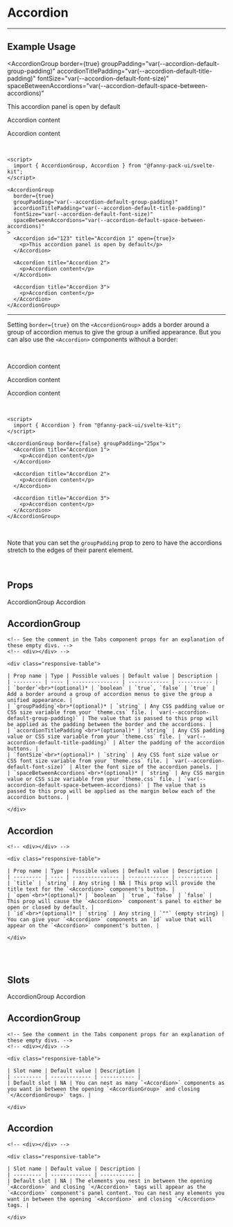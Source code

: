 <script lang="ts">
  import { AccordionGroup, Accordion, TabsContainer, TabBar, Tab, TabPanel } from "/src/lib";
</script>


# Accordion

---

## Example Usage

<AccordionGroup
  border={true} 
  groupPadding="var(--accordion-default-group-padding)" 
  accordionTitlePadding="var(--accordion-default-title-padding)" 
  fontSize="var(--accordion-default-font-size)" 
  spaceBetweenAccordions="var(--accordion-default-space-between-accordions)"
>
  <Accordion id="123" title="Accordion 1" open={true}>
    <p>This accordion panel is open by default</p>
  </Accordion>

  <Accordion title="Accordion 2">
    <p>Accordion content</p>
  </Accordion>

  <Accordion title="Accordion 3">
    <p>Accordion content</p>
  </Accordion>
</AccordionGroup>

<br>

```svelte
<script>
  import { AccordionGroup, Accordion } from "@fanny-pack-ui/svelte-kit";
</script>

<AccordionGroup
  border={true} 
  groupPadding="var(--accordion-default-group-padding)" 
  accordionTitlePadding="var(--accordion-default-title-padding)" 
  fontSize="var(--accordion-default-font-size)" 
  spaceBetweenAccordions="var(--accordion-default-space-between-accordions)"
>
  <Accordion id="123" title="Accordion 1" open={true}>
    <p>This accordion panel is open by default</p>
  </Accordion>

  <Accordion title="Accordion 2">
    <p>Accordion content</p>
  </Accordion>

  <Accordion title="Accordion 3">
    <p>Accordion content</p>
  </Accordion>
</AccordionGroup>
```

<hr>

Setting `border={true}` on the `<AccordionGroup>` adds a border around a group of accordion menus to give the group a unified appearance. But you can also use the `<Accordion>` components without a border:

<br>

<AccordionGroup border={false} groupPadding="25px">
  <Accordion title="Accordion 1">
    <p>Accordion content</p>
  </Accordion>

  <Accordion title="Accordion 2">
    <p>Accordion content</p>
  </Accordion>

  <Accordion title="Accordion 3">
    <p>Accordion content</p>
  </Accordion>
</AccordionGroup>

<br>

```svelte
<script>
  import { Accordion } from "@fanny-pack-ui/svelte-kit";
</script>

<AccordionGroup border={false} groupPadding="25px">
  <Accordion title="Accordion 1">
    <p>Accordion content</p>
  </Accordion>

  <Accordion title="Accordion 2">
    <p>Accordion content</p>
  </Accordion>

  <Accordion title="Accordion 3">
    <p>Accordion content</p>
  </Accordion>
</AccordionGroup>
```

<br>

Note that you can set the `groupPadding` prop to zero to have the accordions stretch to the edges of their parent element.

<br>

## Props

<TabsContainer>
  <TabBar>
    <Tab>AccordionGroup</Tab>
    <Tab>Accordion</Tab>
  </TabBar>

  <TabPanel>
    <h2>AccordionGroup</h2>

    <!-- See the comment in the Tabs component props for an explanation of these empty divs. -->
    <!-- <div></div> -->

    <div class="responsive-table">

    | Prop name | Type | Possible values | Default value | Description |
    | --------- | ---- | --------------- | ------------- | ----------- |
    | `border`<br>*(optional)* | `boolean` | `true`, `false` | `true` | Add a border around a group of accordion menus to give the group a unified appearance. |
    | `groupPadding`<br>*(optional)* | `string` | Any CSS padding value or CSS size variable from your `theme.css` file. | `var(--accordion-default-group-padding)` | The value that is passed to this prop will be applied as the padding between the border and the accordions. |
    | `accordionTitlePadding`<br>*(optional)* | `string` | Any CSS padding value or CSS size variable from your `theme.css` file. | `var(--accordion-default-title-padding)` | Alter the padding of the accordion buttons. |
    | `fontSize`<br>*(optional)* | `string` | Any CSS font size value or CSS font size variable from your `theme.css` file. | `var(--accordion-default-font-size)` | Alter the font size of the accordion panels. |
    | `spaceBetweenAccordions`<br>*(optional)* | `string` | Any CSS margin value or CSS size variable from your `theme.css` file. | `var(--accordion-default-space-between-accordions)` | The value that is passed to this prop will be applied as the margin below each of the accordion buttons. |

    </div>
  </TabPanel>

  <TabPanel>
    <h2>Accordion</h2>
    
    <!-- <div></div> -->

    <div class="responsive-table">

    | Prop name | Type | Possible values | Default value | Description |
    | --------- | ---- | --------------- | ------------- | ----------- |
    | `title` | `string` | Any string | NA | This prop will provide the title text for the `<Accordion>` component's button. |
    | `open`<br>*(optional)* | `boolean` | `true`, `false` | `false` | This prop will cause the `<Accordion>` component's panel to either be open or closed by default. |
    | `id`<br>*(optional)* | `string` | Any string | `""` (empty string) | You can give your `<Accordion>` components an `id` value that will appear on the `<Accordion>` component's button. |

    </div>
  </TabPanel>
</TabsContainer>

<br><br>

## Slots

<TabsContainer>
  <TabBar>
    <Tab>AccordionGroup</Tab>
    <Tab>Accordion</Tab>
  </TabBar>

  <TabPanel>
    <h2>AccordionGroup</h2>

    <!-- See the comment in the Tabs component props for an explanation of these empty divs. -->
    <!-- <div></div> -->

    <div class="responsive-table">

    | Slot name | Default value | Description |
    | --------- | ------------- | ----------- |
    | Default slot | NA | You can nest as many `<Accordion>` components as you want in between the opening `<AccordionGroup>` and closing `</AccordionGroup>` tags. |

    </div>
  </TabPanel>

  <TabPanel>
    <h2>Accordion</h2>
    
    <!-- <div></div> -->

    <div class="responsive-table">

    | Slot name | Default value | Description |
    | --------- | ------------- | ----------- |
    | Default slot | NA | The elements you nest in between the opening `<Accordion>` and closing `</Accordion>` tags will appear as the `<Accordion>` component's panel content. You can nest any elements you want in between the opening `<Accordion>` and closing `</Accordion>` tags. |

    </div>
  </TabPanel>
</TabsContainer>
